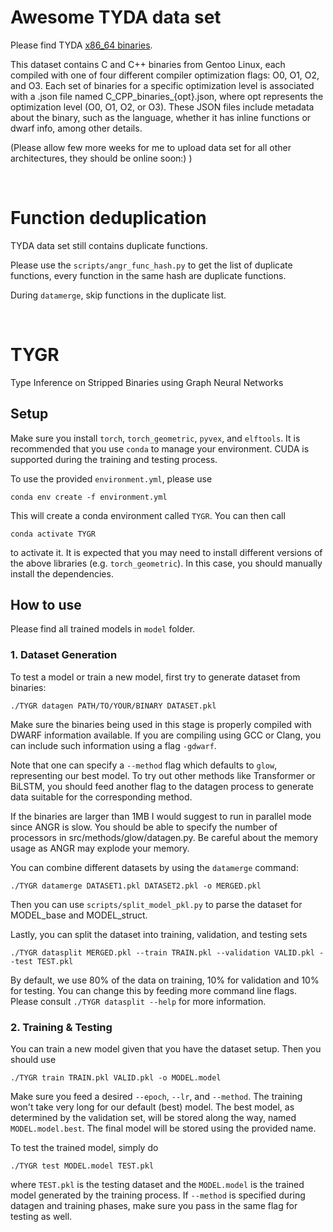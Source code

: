 # Awesome TYDA data set
Please find TYDA [x86_64 binaries](https://www.dropbox.com/scl/fo/awtitjnc48k224373vcrx/h?rlkey=muj6t1watc6vn2ds6du7egoha&e=1&dl=0). 

This dataset contains C and C++ binaries from Gentoo Linux, each compiled with one of four different compiler optimization flags: O0, O1, O2, and O3. Each set of binaries for a specific optimization level is associated with a .json file named C_CPP_binaries_{opt}.json, where opt represents the optimization level (O0, O1, O2, or O3). These JSON files include metadata about the binary, such as the language, whether it has inline functions or dwarf info, among other details.

(Please allow few more weeks for me to upload data set for all other architectures, they should be online soon:) )

<br>

# Function deduplication

TYDA data set still contains duplicate functions.

Please use the `scripts/angr_func_hash.py` to get the list of duplicate functions, every function in the same hash are duplicate functions.

During `datamerge`, skip functions in the duplicate list.

<br>

# TYGR

Type Inference on Stripped Binaries using Graph Neural Networks

## Setup

Make sure you install `torch`, `torch_geometric`, `pyvex`, and `elftools`.
It is recommended that you use `conda` to manage your environment.
CUDA is supported during the training and testing process.

To use the provided `environment.yml`, please use

```
conda env create -f environment.yml
```

This will create a conda environment called `TYGR`.
You can then call

```
conda activate TYGR
```

to activate it.
It is expected that you may need to install different versions of the
above libraries (e.g. `torch_geometric`).
In this case, you should manually install the dependencies.

## How to use

Please find all trained models in `model` folder.

### 1. Dataset Generation

To test a model or train a new model, first try to generate dataset from binaries:

```
./TYGR datagen PATH/TO/YOUR/BINARY DATASET.pkl
```

Make sure the binaries being used in this stage is properly compiled with DWARF
information available.
If you are compiling using GCC or Clang, you can include such information using
a flag `-gdwarf`.

Note that one can specify a `--method` flag which defaults to `glow`, representing
our best model.
To try out other methods like Transformer or BiLSTM, you should feed another flag
to the datagen process to generate data suitable for the corresponding method.

If the binaries are larger than 1MB I would suggest to run in parallel mode since ANGR is slow. You should be able to specify the number of processors in src/methods/glow/datagen.py. Be careful about the memory usage as ANGR may explode your memory. 



You can combine different datasets by using the `datamerge` command:

```
./TYGR datamerge DATASET1.pkl DATASET2.pkl -o MERGED.pkl
```

Then you can use `scripts/split_model_pkl.py` to parse the dataset for MODEL_base and MODEL_struct.

Lastly, you can split the dataset into training, validation, and testing sets

```
./TYGR datasplit MERGED.pkl --train TRAIN.pkl --validation VALID.pkl --test TEST.pkl
```

By default, we use 80% of the data on training, 10% for validation and 10% for testing.
You can change this by feeding more command line flags.
Please consult `./TYGR datasplit --help` for more information.

### 2. Training & Testing

You can train a new model given that you have the dataset setup.
Then you should use

```
./TYGR train TRAIN.pkl VALID.pkl -o MODEL.model
```

Make sure you feed a desired `--epoch`, `--lr`, and `--method`.
The training won't take very long for our default (best) model.
The best model, as determined by the validation set, will be stored along the way,
named `MODEL.model.best`.
The final model will be stored using the provided name.

To test the trained model, simply do

```
./TYGR test MODEL.model TEST.pkl 
```

where `TEST.pkl` is the testing dataset and the `MODEL.model` is the trained model generated
by the training process.
If `--method` is specified during datagen and training phases, make sure you pass in the same
flag for testing as well.
